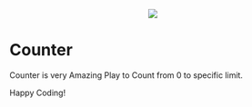 <p align="center">
       <img src="./cover.png" />
       <h1>Counter</h1>
</p>

Counter is very Amazing Play to Count from 0 to specific limit.

Happy Coding!
